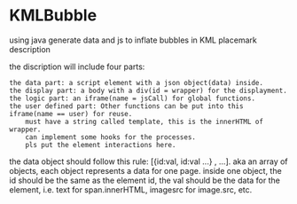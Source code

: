 KMLBubble
=========
using java generate data and js to inflate bubbles in KML placemark description

the discription will include four parts:

    the data part: a script element with a json object(data) inside.
    the display part: a body with a div(id = wrapper) for the displayment.
    the logic part: an iframe(name = jsCall) for global functions.
    the user defined part: Other functions can be put into this iframe(name == user) for reuse. 
        must have a string called template, this is the innerHTML of wrapper. 
        can implement some hooks for the processes. 
        pls put the element interactions here.

the data object should follow this rule: [{id:val, id:val ...} , ...].
    aka an array of objects, each object represents a data for one page. 
        inside one object, the id should be the same as the element id, 
        the val should be the data for the element, 
        i.e. text for span.innerHTML, imagesrc for image.src, etc.
